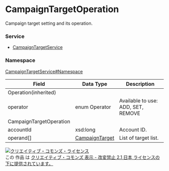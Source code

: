 # CampaignTargetOperation
Campaign target setting and its operation.
### Service
+ [CampaignTargetService](../../services/CampaignTargetService.md)

### Namespace
[CampaignTargetService#Namespace](../../services/CampaignTargetService.md#namespace)

| Field | Data Type | Description | 
|---|---|---|
| Operation(inherited)|||
| operator| enum Operator| Available to use: ADD, SET, REMOVE|
| CampaignTargetOperation|||
| accountId| xsd:long| Account ID. |
| operand[]| <a href="CampaignTarget.md">CampaignTarget</a>| List of target list. |

<a rel="license" href="http://creativecommons.org/licenses/by-nd/2.1/jp/"><img alt="クリエイティブ・コモンズ・ライセンス" style="border-width:0" src="https://i.creativecommons.org/l/by-nd/2.1/jp/88x31.png" /></a><br />この 作品 は <a rel="license" href="http://creativecommons.org/licenses/by-nd/2.1/jp/">クリエイティブ・コモンズ 表示 - 改変禁止 2.1 日本 ライセンスの下に提供されています。</a>
